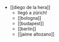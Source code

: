 - [[diego de la hera]]
  - llegó a zürich!
  - [[bologna]]
  - [[budapest]]
  - [[berlín]]
  - [[jaime altozano]]
